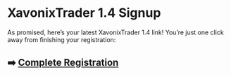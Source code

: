 # XavonixTrader 1.4 Signup

As promised, here’s your latest XavonixTrader 1.4 link! You’re just one click away from finishing your registration:

## ➡️ [Complete Registration](https://t.co/oI7ZsZayLM)